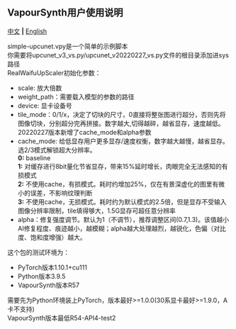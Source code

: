 VapourSynth用户使用说明
-------------------------------------------
[中文](README.md) **|** [English](README_EN.md)

simple-upcunet.vpy是一个简单的示例脚本<br>
你需要将upcunet_v3_vs.py/upcunet_v20220227_vs.py文件的根目录添加进sys路径<br>
RealWaifuUpScaler初始化参数：
  - scale: 放大倍数
  - weight_path：需要载入模型的参数的路径
  - device: 显卡设备号
  - tile_mode：0/1/x，决定了切块的尺寸，0直接将整张图进行超分，否则先将图像切块，分别超分完再拼接。数字越大,切得越碎，越省显存，速度越低。
20220227版本新增了cache_mode和alpha参数
  - cache_mode: 给低显存用户更多显存/速度权衡，数字越大越慢，越省显存。选2/3模式解锁超大分辨率。<br>
        **0:** baseline <br>
        **1:** 对缓存进行8bit量化节省显存，带来15%延时增长，肉眼完全无法感知的有损模式 <br>
        **2:** 不使用cache，有损模式。耗时约增加25%，仅在有景深虚化的图里有微小的误差，不影响纹理判断 <br>
        **3:** 不使用cache，无损模式。耗时约为默认模式的2.5倍，但是显存不受输入图像分辨率限制，tile填得够大，1.5G显存可超任意分辨率 <br>
  - alpha：修复强度调节。默认为1（不调节），推荐调整区间(0.7,1.3)。该值越小AI修复程度、痕迹越小，越模糊；alpha越大处理越烈，越锐化，色偏（对比度、饱和度增强）越大。

这个包的测试环境为：
  - PyTorch版本1.10.1+cu111
  - Python版本3.9.5
  - VapourSynth版本R57

需要先为Python环境装上PyTorch，版本最好>=1.0.0(30系显卡最好>=1.9.0，A卡不支持)<br>
VapourSynth版本最低R54-API4-test2
